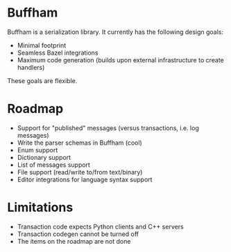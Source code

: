 # Buffham
Buffham is a serialization library. It currently has the following design goals:
- Minimal footprint
- Seamless Bazel integrations
- Maximum code generation (builds upon external infrastructure to create handlers)

These goals are flexible.

# Roadmap
- Support for "published" messages (versus transactions, i.e. log messages)
- Write the parser schemas in Buffham (cool)
- Enum support
- Dictionary support
- List of messages support
- File support (read/write to/from text/binary)
- Editor integrations for language syntax support

# Limitations
- Transaction code expects Python clients and C++ servers
- Transaction codegen cannot be turned off
- The items on the roadmap are not done
